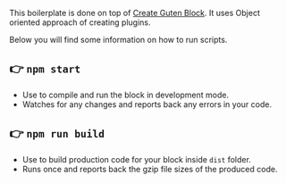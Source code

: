 This boilerplate is done on top of [Create Guten Block](https://github.com/ahmadawais/create-guten-block).
It uses Object oriented approach of creating plugins.

Below you will find some information on how to run scripts.

## 👉  `npm start`
- Use to compile and run the block in development mode.
- Watches for any changes and reports back any errors in your code.

## 👉  `npm run build`
- Use to build production code for your block inside `dist` folder.
- Runs once and reports back the gzip file sizes of the produced code.
